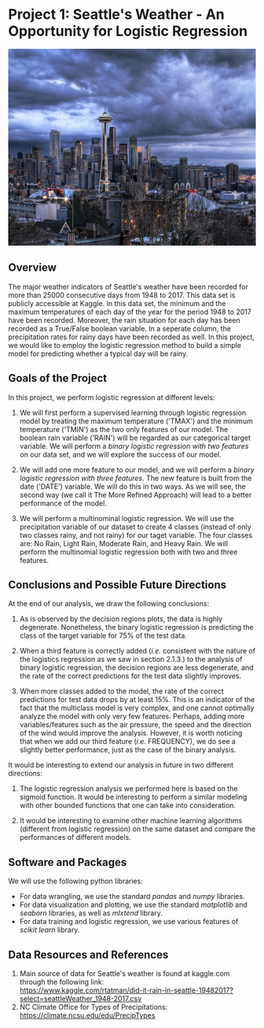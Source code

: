 # Project 1: Seattle's Weather - An Opportunity for Logistic Regression
<p align="center">
<img src="rainy-seattle.png" width=800, height=400>

## Overview 
The major weather indicators of Seattle's weather have been recorded for more than 25000 consecutive days from 1948 to 2017. This data set is publicly accessible at Kaggle. In this data set, the minimum and the maximum temperatures of each day of the year for the period 1948 to 2017 have been recorded. Moreover, the rain situation for each day has been recorded as a True/False boolean variable. In a seperate column, the precipitation rates for rainy days have been recorded as well. In this project, we would like to employ the logistic regression method to build a simple model for predicting whether a typical day will be rainy.

## Goals of the Project
In this project, we perform logistic regression at different levels:

1. We will first perform a supervised learning through logistic regression model by treating the maximum temperature ('TMAX') and the minimum temperature ('TMIN') as the two only features of our model. The boolean rain variable ('RAIN') will be regarded as our categorical target variable. We will perform a *binary logistic regression with two features* on our data set, and we will explore the success of our model.

2. We will add one more feature to our model, and we will perform a *binary logistic regression with three features*. The new feature is built from the date ('DATE') variable. We will do this in two ways. As we will see, the second way (we call it The More Refined Approach) will lead to a better performance of the model.

3. We will perform a multinominal logistic regression. We will use the precipitation variable of our dataset to create 4 classes (instead of only two classes rainy, and not rainy) for our taget variable. The four classes are: No Rain, Light Rain, Moderate Rain, and Heavy Rain. We will perform the multinomial logistic regression both with two and three features.

## Conclusions and Possible Future Directions
At the end of our analysis, we draw the following conclusions:

  1. As is observed by the decision regions plots, the data is highly degenerate. Nonetheless, the binary logistic regression is predicting the class of the target variable for 75% of the test data.
  
  2. When a third feature is correctly added (*i.e.* consistent with the nature of the logistics regression as we saw in section 2.1.3.) to the analysis of binary logistic regression, the decision regions are less degenerate, and the rate of the correct predictions for the test data slightly improves. 
  
  3. When more classes added to the model, the rate of the correct predictions for test data drops by at least 15%. This is an indicator of the fact that the multiclass model is very complex, and one cannot optimally analyze the model with only very few features. Perhaps, adding more variables/features such as the air pressure, the speed and the direction of the wind would improve the analysis. However, it is worth noticing that when we add our third feature (*i.e.* FREQUENCY), we do see a slightly better performance, just as the case of the binary analysis.
  

It would be interesting to extend our analysis in future in two different directions:


  1. The logistic regression analysis we performed here is based on the sigmoid function. It would be interesting to perform a similar modeling with other bounded functions that one can take into consideration.
  
  2. It would be interesting to examine other machine learning algorithms (different from logistic regression) on the same dataset and compare the performances of different models.

## Software and Packages
We will use the following python libraries:

- For data wrangling, we use the standard *pandas* and *numpy* libraries.
- For data visualization and plotting, we use the standard *matplotlib* and *seaborn* libraries, as well as *mlxtend* library.
- For data training and logistic regression, we use various features of *scikit learn* library. 

## Data Resources and References 
1. Main source of data for Seattle's weather is found at kaggle.com through the following link:<br> 
https://www.kaggle.com/rtatman/did-it-rain-in-seattle-19482017?select=seattleWeather_1948-2017.csv
2. NC Climate Office for Types of Precipitations: https://climate.ncsu.edu/edu/PrecipTypes
